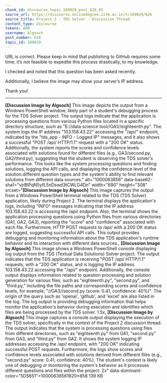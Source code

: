 ```yaml
---
chunk_id: discourse_topic_169029_post_626_01
source_url: https://discourse.onlinedegree.iitm.ac.in/t/169029/626
source_title: Project 2 - TDS Solver - Discussion Thread
content_type: discourse
tokens: 890
username: Algsoch
post_number: 626
topic_id: 169029
---
```


 URL is correct. Please keep in mind that publishing to GitHub requires some time; it’s not feasible to expedite this process drastically, to my knowledge.

I checked and noted that this question has been asked recently.

Additionally, I believe the image may show your server’s IP address.

Thank you!

---

**[Discussion Image by Algsoch]** This image depicts the output from a Windows PowerShell window, likely part of a student's debugging process for the TDS Solver project. The output logs indicate that the application is processing questions from various Python files located in a specific directory structure, such as "E://data science tool//GA1//eighteenth.py". The system logs the IP address "103.158.43.22" accessing the "/api/" endpoint, indicated by the "tds_app - INFO - Logged IP" messages, and it also shows a successful "POST /api/ HTTP/1.1" request with a "200 OK" status. Additionally, the system reports the scores and confidence levels associated with solutions found for different files (e.g., GA3/second.py, GA2/third.py), suggesting that the student is observing the TDS solver's performance. This looks like the system processing questions and finding solutions, logging the API calls, and displaying the confidence level of the solution.different question types and the system's ability to find relevant solutions from different data sources." alt="1000063856" data-base62-sha1="vjrBIPqN5yfL5nDswd3tCWLG4Dn" width="690" height="308" srcset="**[Discussion Image by Algsoch]** This image captures the output from a Windows PowerShell terminal related to the TDS (TDS Solver) application, likely during Project 2. The terminal displays the application's logs, including "INFO" messages indicating that the IP address 103.158.43.22 is accessing the /api/ endpoint. Also, the terminal shows the application processing questions using Python files from various directories (GA1, GA2, GA3), reporting the "score" and "confidence" associated with each file. Furthermore, HTTP POST requests to /api/ with a 200 OK status are logged, suggesting successful API calls. This output provides debugging and monitoring information about the TDS application's runtime behavior and its interaction with different data sources., **[Discussion Image by Algsoch]** This image shows a Windows PowerShell console displaying log output from the TDS (Textual Data Solutions) Solver project. The output indicates that the TDS application is receiving "POST /api/ HTTP/1.1" requests, with a "200 OK" status, and is logging the IP address 103.158.43.22 accessing the "/api/" endpoint. Additionally, the console output displays information related to question processing and solution generation for various files, such as "eighteenth.py", "second.py", and "third.py," including the file paths and corresponding scores and confidence levels, for example, "//GA3//second.py (score: 0.41, confidence: 40%)". The origin of the query such as 'openai', 'github', and 'excel' are also listed in the log. The log output is providing debugging information that helps monitor the application's behavior during execution and identifies which files are being processed by the TDS solver. 1.5x, **[Discussion Image by Algsoch]** This image captures a console output displaying the execution of the TDS solver, specifically in the context of the Project 2 discussion thread. The output indicates that the system is processing questions using files from different directories, such as "eighteenth.py" from GA1, "second.py" from GA3, and "third.py" from GA2. It shows the system logging IP addresses accessing the /api/ endpoint, with "200 OK" indicating successful POST requests. Furthermore, the logs show scores and confidence levels associated with solutions derived from different files (e.g., "second.py" score: 0.41, confidence: 40%). The student's context is likely one of debugging or monitoring the system's behavior as it processes different questions and files within the project. 2x" data-dominant-color="5D5651">10000638561920×858 139 KB
